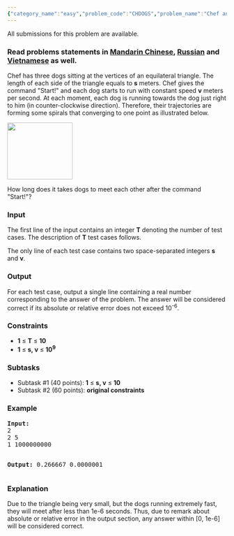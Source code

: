```yaml
---
{"category_name":"easy","problem_code":"CHDOGS","problem_name":"Chef and Three Dogs","languages_supported":{"0":"ADA","1":"ASM","2":"BASH","3":"BF","4":"C","5":"C99 strict","6":"CAML","7":"CLOJ","8":"CLPS","9":"CPP 4.3.2","10":"CPP 4.9.2","11":"CPP14","12":"CS2","13":"D","14":"ERL","15":"FORT","16":"FS","17":"GO","18":"HASK","19":"ICK","20":"ICON","21":"JAVA","22":"JS","23":"LISP clisp","24":"LISP sbcl","25":"LUA","26":"NEM","27":"NICE","28":"NODEJS","29":"PAS fpc","30":"PAS gpc","31":"PERL","32":"PERL6","33":"PHP","34":"PIKE","35":"PRLG","36":"PYPY","37":"PYTH","38":"PYTH 3.4","39":"RUBY","40":"SCALA","41":"SCM chicken","42":"SCM guile","43":"SCM qobi","44":"ST","45":"TCL","46":"TEXT","47":"WSPC"},"max_timelimit":1,"source_sizelimit":50000,"problem_author":"antoniuk1","problem_tester":"alex_2oo8","date_added":"12-02-2016","tags":{"0":"antoniuk1","1":"oct16","2":"simple","3":"symmetry","4":"trigonometry"},"editorial_url":"http://discuss.codechef.com/problems/CHDOGS","time":{"view_start_date":1476696600,"submit_start_date":1476696600,"visible_start_date":1476696600,"end_date":1735669800},"layout":"problem"}
---
```

<span class="solution-visible-txt">All submissions for this problem are available.</span><h3> Read problems statements in <a target="_blank" href="http://www.codechef.com/download/translated/OCT16/mandarin/CHDOGS.pdf">Mandarin Chinese</a>, <a target="_blank" href="http://www.codechef.com/download/translated/OCT16/russian/CHDOGS.pdf">Russian</a> and <a target="_blank" href="http://www.codechef.com/download/translated/OCT16/vietnamese/CHDOGS.pdf">Vietnamese</a> as well.</h3>

<p>Chef has three dogs sitting at the vertices of an equilateral triangle. The length of each side of the triangle equals to <b>s</b> meters. Chef gives the command "Start!" and each dog starts to run with constant speed <b>v</b> meters per second. At each moment, each dog is running towards the dog just right to him (in counter-clockwise direction). Therefore, their trajectories are forming some spirals that converging to one point as illustrated below.</p>

<p>
<img src="https://s3.amazonaws.com/codechef_shared/download/upload/mice3.gif" style="width:150px;height:130px;">
</p>

<p>How long does it takes dogs to meet each other after the command "Start!"?  </p>

<h3>Input</h3>
<p>The first line of the input contains an integer <b>T</b> denoting the number of test cases. The description of <b>T</b> test cases follows.</p>
<p>The only line of each test case contains two space-separated integers <b>s</b> and <b>v</b>.</p>

<h3>Output</h3>
<p>For each test case, output a single line containing a real number corresponding to the answer of the problem. The answer will be considered correct if its absolute or relative error does not exceed 10<sup>-6</sup>.</p>

<h3>Constraints</h3>
<ul>
<li><b>1</b> ≤ <b>T</b> ≤ <b>10</b></li>
<li><b>1</b> ≤ <b>s, v</b> ≤ <b>10<sup>9</sup></b></li>
</ul>

<h3>Subtasks</h3>
<ul>
<li>Subtask #1 (40 points): <b>1</b> ≤ <b>s, v</b> ≤ <b>10</b></li>
<li>Subtask #2 (60 points): <b>original constraints</b></li>
</ul>

<h3>Example</h3>
<pre><b>Input:</b>
2
2 5
1 1000000000

<b>Output:</b>
0.266667
0.0000001
</pre>

<h3>Explanation</h3>
<p>Due to the triangle being very small, but the dogs running extremely fast, they will meet after less than 1e-6 seconds. Thus, due to remark about absolute or relative error in the output section, any answer within [0, 1e-6] will be considered correct.</p>